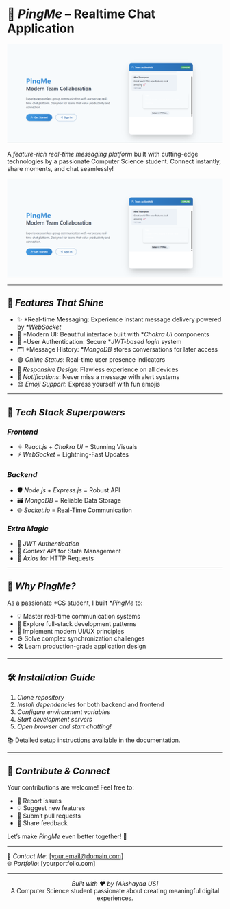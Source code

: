 # 💬 *PingMe* – Realtime Chat Application

![PingMe Banner](chatinterface.png)

A *feature-rich real-time messaging platform* built with cutting-edge technologies by a passionate Computer Science student. Connect instantly, share moments, and chat seamlessly!

[![Demo Video](chatinterface.png)](https://youtu.be/JTu9LErT0Qk)

---

## 🚀 *Features That Shine*

- ✨ *Real-time Messaging: Experience instant message delivery powered by **WebSocket*
- 🎨 *Modern UI: Beautiful interface built with **Chakra UI* components
- 🔐 *User Authentication: Secure **JWT-based login* system
- 🗂 *Message History: **MongoDB* stores conversations for later access
- 🟢 *Online Status*: Real-time user presence indicators
- 📱 *Responsive Design*: Flawless experience on all devices
- 🔔 *Notifications*: Never miss a message with alert systems
- 😊 *Emoji Support*: Express yourself with fun emojis

---

## 🧠 *Tech Stack Superpowers*

### *Frontend*  
- ⚛ *React.js* + *Chakra UI* = Stunning Visuals  
- ⚡ *WebSocket* = Lightning-Fast Updates

### *Backend*  
- 🛡 *Node.js* + *Express.js* = Robust API  
- 🗃 *MongoDB* = Reliable Data Storage  
- 🌐 *Socket.io* = Real-Time Communication

### *Extra Magic*  
- 🔑 *JWT Authentication*  
- 🧰 *Context API* for State Management  
- 🚀 *Axios* for HTTP Requests  

---

## 🌟 *Why PingMe?*

As a passionate *CS student, I built **PingMe* to:

- 💡 Master real-time communication systems  
- 🧱 Explore full-stack development patterns  
- 🎨 Implement modern UI/UX principles  
- ⚙ Solve complex synchronization challenges  
- 🛠 Learn production-grade application design  

---

## 🛠 *Installation Guide*

1. *Clone repository*
2. *Install dependencies* for both backend and frontend
3. *Configure environment variables*
4. *Start development servers*
5. *Open browser and start chatting!*

📚 Detailed setup instructions available in the documentation.

---

## 🤝 *Contribute & Connect*

Your contributions are welcome! Feel free to:

- 🐞 Report issues  
- 💡 Suggest new features  
- 🔀 Submit pull requests  
- 💬 Share feedback  

Let’s make *PingMe* even better together! 💪

---

📧 *Contact Me*: [your.email@domain.com]  
🌐 *Portfolio*: [yourportfolio.com]

---

<div align="center">

*Built with ❤ by [Akshayaa US]*  
A Computer Science student passionate about creating meaningful digital experiences.

</div>
